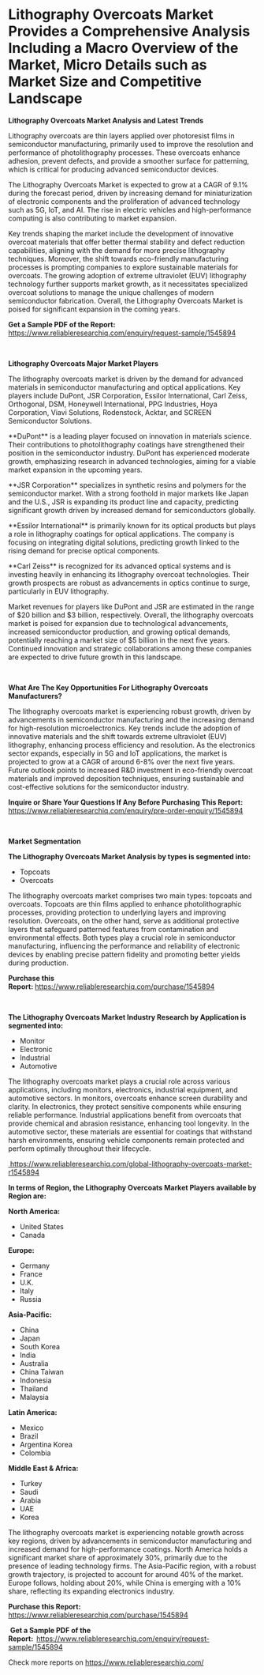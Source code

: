 <p><h1>Lithography Overcoats Market Provides a Comprehensive Analysis Including a Macro Overview of the Market, Micro Details such as Market Size and Competitive Landscape</h1></p><p><strong>Lithography Overcoats Market Analysis and Latest Trends</strong></p>
<p><p>Lithography overcoats are thin layers applied over photoresist films in semiconductor manufacturing, primarily used to improve the resolution and performance of photolithography processes. These overcoats enhance adhesion, prevent defects, and provide a smoother surface for patterning, which is critical for producing advanced semiconductor devices. </p><p>The Lithography Overcoats Market is expected to grow at a CAGR of 9.1% during the forecast period, driven by increasing demand for miniaturization of electronic components and the proliferation of advanced technology such as 5G, IoT, and AI. The rise in electric vehicles and high-performance computing is also contributing to market expansion. </p><p>Key trends shaping the market include the development of innovative overcoat materials that offer better thermal stability and defect reduction capabilities, aligning with the demand for more precise lithography techniques. Moreover, the shift towards eco-friendly manufacturing processes is prompting companies to explore sustainable materials for overcoats. The growing adoption of extreme ultraviolet (EUV) lithography technology further supports market growth, as it necessitates specialized overcoat solutions to manage the unique challenges of modern semiconductor fabrication. Overall, the Lithography Overcoats Market is poised for significant expansion in the coming years.</p></p>
<p><strong>Get a Sample PDF of the Report:&nbsp;</strong> <a href="https://www.reliableresearchiq.com/enquiry/request-sample/1545894?utm_campaign=1906&utm_medium=2&utm_source=Github&utm_content=ia&utm_term=01022025&utm_id=lithography-overcoats">https://www.reliableresearchiq.com/enquiry/request-sample/1545894</a></p>
<p>&nbsp;</p>
<p><strong>Lithography Overcoats Major Market Players</strong></p>
<p><p>The lithography overcoats market is driven by the demand for advanced materials in semiconductor manufacturing and optical applications. Key players include DuPont, JSR Corporation, Essilor International, Carl Zeiss, Orthogonal, DSM, Honeywell International, PPG Industries, Hoya Corporation, Viavi Solutions, Rodenstock, Acktar, and SCREEN Semiconductor Solutions.</p><p>**DuPont** is a leading player focused on innovation in materials science. Their contributions to photolithography coatings have strengthened their position in the semiconductor industry. DuPont has experienced moderate growth, emphasizing research in advanced technologies, aiming for a viable market expansion in the upcoming years.</p><p>**JSR Corporation** specializes in synthetic resins and polymers for the semiconductor market. With a strong foothold in major markets like Japan and the U.S., JSR is expanding its product line and capacity, predicting significant growth driven by increased demand for semiconductors globally.</p><p>**Essilor International** is primarily known for its optical products but plays a role in lithography coatings for optical applications. The company is focusing on integrating digital solutions, predicting growth linked to the rising demand for precise optical components.</p><p>**Carl Zeiss** is recognized for its advanced optical systems and is investing heavily in enhancing its lithography overcoat technologies. Their growth prospects are robust as advancements in optics continue to surge, particularly in EUV lithography.</p><p>Market revenues for players like DuPont and JSR are estimated in the range of $20 billion and $3 billion, respectively. Overall, the lithography overcoats market is poised for expansion due to technological advancements, increased semiconductor production, and growing optical demands, potentially reaching a market size of $5 billion in the next five years. Continued innovation and strategic collaborations among these companies are expected to drive future growth in this landscape.</p></p>
<p>&nbsp;</p>
<p><strong>What Are The Key Opportunities For Lithography Overcoats Manufacturers?</strong></p>
<p><p>The lithography overcoats market is experiencing robust growth, driven by advancements in semiconductor manufacturing and the increasing demand for high-resolution microelectronics. Key trends include the adoption of innovative materials and the shift towards extreme ultraviolet (EUV) lithography, enhancing process efficiency and resolution. As the electronics sector expands, especially in 5G and IoT applications, the market is projected to grow at a CAGR of around 6-8% over the next five years. Future outlook points to increased R&D investment in eco-friendly overcoat materials and improved deposition techniques, ensuring sustainable and cost-effective solutions for the semiconductor industry.</p></p>
<p><strong>Inquire or Share Your Questions If Any Before Purchasing This Report:</strong> <a href="https://www.reliableresearchiq.com/enquiry/pre-order-enquiry/1545894?utm_campaign=1906&utm_medium=2&utm_source=Github&utm_content=ia&utm_term=01022025&utm_id=lithography-overcoats">https://www.reliableresearchiq.com/enquiry/pre-order-enquiry/1545894</a></p>
<p>&nbsp;</p>
<p><strong>Market Segmentation</strong></p>
<p><strong>The Lithography Overcoats Market Analysis by types is segmented into:</strong></p>
<p><ul><li>Topcoats</li><li>Overcoats</li></ul></p>
<p><p>The lithography overcoats market comprises two main types: topcoats and overcoats. Topcoats are thin films applied to enhance photolithographic processes, providing protection to underlying layers and improving resolution. Overcoats, on the other hand, serve as additional protective layers that safeguard patterned features from contamination and environmental effects. Both types play a crucial role in semiconductor manufacturing, influencing the performance and reliability of electronic devices by enabling precise pattern fidelity and promoting better yields during production.</p></p>
<p><strong>Purchase this Report:&nbsp;</strong><a href="https://www.reliableresearchiq.com/purchase/1545894?utm_campaign=1906&utm_medium=2&utm_source=Github&utm_content=ia&utm_term=01022025&utm_id=lithography-overcoats">https://www.reliableresearchiq.com/purchase/1545894</a></p>
<p>&nbsp;</p>
<p><strong>The Lithography Overcoats Market Industry Research by Application is segmented into:</strong></p>
<p><ul><li>Monitor</li><li>Electronic</li><li>Industrial</li><li>Automotive</li></ul></p>
<p><p>The lithography overcoats market plays a crucial role across various applications, including monitors, electronics, industrial equipment, and automotive sectors. In monitors, overcoats enhance screen durability and clarity. In electronics, they protect sensitive components while ensuring reliable performance. Industrial applications benefit from overcoats that provide chemical and abrasion resistance, enhancing tool longevity. In the automotive sector, these materials are essential for coatings that withstand harsh environments, ensuring vehicle components remain protected and perform optimally throughout their lifecycle.</p></p>
<p><a href="https://www.reliableresearchiq.com/global-lithography-overcoats-market-r1545894?utm_campaign=1906&utm_medium=2&utm_source=Github&utm_content=ia&utm_term=01022025&utm_id=lithography-overcoats">&nbsp;https://www.reliableresearchiq.com/global-lithography-overcoats-market-r1545894</a></p>
<p><strong>In terms of Region, the Lithography Overcoats Market Players available by Region are:</strong></p>
<p>
    <p> <strong> North America: </strong>
        <ul>
            <li>United States</li>
            <li>Canada</li>
        </ul>
        </p> 
    <p> <strong> Europe: </strong>
        <ul>
            <li>Germany</li>
            <li>France</li>
            <li>U.K.</li>
            <li>Italy</li>
            <li>Russia</li>
        </ul>
        </p> 
    <p> <strong> Asia-Pacific: </strong>
        <ul>
            <li>China</li>
            <li>Japan</li>
            <li>South Korea</li>
            <li>India</li>
            <li>Australia</li>
            <li>China Taiwan</li>
            <li>Indonesia</li>
            <li>Thailand</li>
            <li>Malaysia</li>
        </ul>
        </p> 
    <p> <strong> Latin America: </strong>
        <ul>
            <li>Mexico</li>
            <li>Brazil</li>
            <li>Argentina Korea</li>
            <li>Colombia</li>
        </ul>
        </p> 
    <p> <strong> Middle East & Africa: </strong>
        <ul>
            <li>Turkey</li>
            <li>Saudi</li>
            <li>Arabia</li>
            <li>UAE</li>
            <li>Korea</li>
        </ul>
    </p>
    </p>
<p><p>The lithography overcoats market is experiencing notable growth across key regions, driven by advancements in semiconductor manufacturing and increased demand for high-performance coatings. North America holds a significant market share of approximately 30%, primarily due to the presence of leading technology firms. The Asia-Pacific region, with a robust growth trajectory, is projected to account for around 40% of the market. Europe follows, holding about 20%, while China is emerging with a 10% share, reflecting its expanding electronics industry.</p></p>
<p><strong>Purchase this Report: </strong><a href="https://www.reliableresearchiq.com/purchase/1545894?utm_campaign=1906&utm_medium=2&utm_source=Github&utm_content=ia&utm_term=01022025&utm_id=lithography-overcoats">https://www.reliableresearchiq.com/purchase/1545894</a></p>
<p>&nbsp;<strong>Get a Sample PDF of the Report:&nbsp;&nbsp;</strong><a href="https://www.reliableresearchiq.com/enquiry/request-sample/1545894?utm_campaign=1906&utm_medium=2&utm_source=Github&utm_content=ia&utm_term=01022025&utm_id=lithography-overcoats">https://www.reliableresearchiq.com/enquiry/request-sample/1545894</a></p>
<p><strong></strong></p>
<p>Check more reports on <a href="https://www.reliableresearchiq.com/?utm_campaign=1906&utm_medium=2&utm_source=Github&utm_content=ia&utm_term=01022025&utm_id=lithography-overcoats">https://www.reliableresearchiq.com/</a></p>